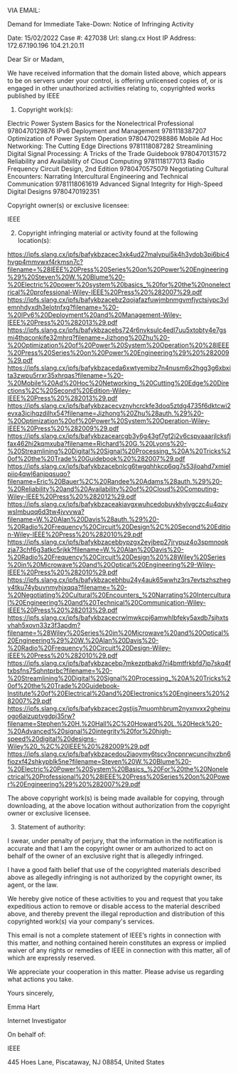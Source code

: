VIA EMAIL:

Demand for Immediate Take-Down: Notice of Infringing Activity


Date: 	15/02/2022
Case #: 	427038
Url: 	slang.cx
Host IP Address: 	172.67.190.196 104.21.20.11




Dear Sir or Madam,

We have received information that the domain listed above, which appears to be on servers under your control, is offering unlicensed copies of, or is engaged in other unauthorized activities relating to, copyrighted works published by IEEE

1. Copyright work(s):



Electric Power System Basics for the Nonelectrical Professional 	9780470129876
IPv6 Deployment and Management 	9781118387207
Optimization of Power System Operation 	9780470298886
Mobile Ad Hoc Networking: The Cutting Edge Directions 	9781118087282
Streamlining Digital Signal Processing: A Tricks of the Trade Guidebook 	9780470131572
Reliability and Availability of Cloud Computing 	9781118177013
Radio Frequency Circuit Design, 2nd Edition 	9780470575079
Negotiating Cultural Encounters: Narrating Intercultural Engineering and Technical Communication 	9781118061619
Advanced Signal Integrity for High-Speed Digital Designs 	9780470192351


Copyright owner(s) or exclusive licensee:

IEEE



2. Copyright infringing material or activity found at the following location(s):

https://ipfs.slang.cx/ipfs/bafykbzacec3xk4ud27malypui5k4h3ydob3pi6bic4hvgp4mmvwxf4rkmsn7c?filename=%28IEEE%20Press%20Series%20on%20Power%20Engineering%29%20Steven%20W.%20Blume%20-%20Electric%20power%20system%20basics_%20for%20the%20nonelectrical%20professional-Wiley-IEEE%20Press%20%282007%29.pdf
https://ipfs.slang.cx/ipfs/bafykbzacebz2qojafazfuwjmbnmgvmfjyctsiypc3vlemnhdyxdh3elotnfxg?filename=%20-%20IPv6%20Deployment%20and%20Management-Wiley-IEEE%20Press%20%282013%29.pdf
https://ipfs.slang.cx/ipfs/bafykbzacebs724r6nvksulc4edl7uu5xtobty4e7gsmi4thqconkife32mhrq?filename=Jizhong%20Zhu%20-%20Optimization%20of%20Power%20System%20Operation%20%28IEEE%20Press%20Series%20on%20Power%20Engineering%29%20%282009%29.pdf
https://ipfs.slang.cx/ipfs/bafykbzaceda6xwtyemibz7n4nusm6x2hgg3g6xbxita3zwpu5rrxr35xhrqas?filename=%20-%20Mobile%20Ad%20Hoc%20Networking_%20Cutting%20Edge%20Directions%2C%20Second%20Edition-Wiley-IEEE%20Press%20%282013%29.pdf
https://ipfs.slang.cx/ipfs/bafykbzacecvznyhcrckfe3doq5ztdg4735f6dktcwi2evxa3icihqzdilhx54?filename=Jizhong%20Zhu%28auth.%29%20-%20Optimization%20of%20Power%20System%20Operation-Wiley-IEEE%20Press%20%282009%29.pdf
https://ipfs.slang.cx/ipfs/bafykbzacearcgb3y6g43gf7gf2j2v6cspvaaarjlcksfjfax462hi2kqmxuba?filename=Richard%20G.%20Lyons%20-%20Streamlining%20Digital%20Signal%20Processing_%20A%20Tricks%20of%20the%20Trade%20Guidebook%20%282007%29.pdf
https://ipfs.slang.cx/ipfs/bafykbzacebnlcg6twgqhhkcp6qg7s53jloahd7xmielpiio4qwl6anjpqsuqo?filename=Eric%20Bauer%2C%20Randee%20Adams%28auth.%29%20-%20Reliability%20and%20Availability%20of%20Cloud%20Computing-Wiley-IEEE%20Press%20%282012%29.pdf
https://ipfs.slang.cx/ipfs/bafykbzaceakiavgxwuhcedobuykhylvgczc4u4qzywslmbuqq6d3tw4jvvvwa?filename=W.%20Alan%20Davis%28auth.%29%20-%20Radio%20Frequency%20Circuit%20Design%2C%20Second%20Edition-Wiley-IEEE%20Press%20%282010%29.pdf
https://ipfs.slang.cx/ipfs/bafykbzacebbypzgx2eyjbep27jrypuz4o3spmnoqkzja73chf6g3atkc5rjkk?filename=W.%20Alan%20Davis%20-%20Radio%20Frequency%20Circuit%20Design%20%28Wiley%20Series%20in%20Microwave%20and%20Optical%20Engineering%29-Wiley-IEEE%20Press%20%282010%29.pdf
https://ipfs.slang.cx/ipfs/bafykbzacebhbu24y4auk65wwhz3rs7evtszhszhegy4tku74ybuvnmyhjxqqa?filename=%20-%20Negotiating%20Cultural%20Encounters_%20Narrating%20Intercultural%20Engineering%20and%20Technical%20Communication-Wiley-IEEE%20Press%20%282013%29.pdf
https://ipfs.slang.cx/ipfs/bafykbzacecrwlmwkcpj6amwhlbfeky5axdb7sjhxtsvhah5xovn33z3f3apdm?filename=%28Wiley%20Series%20in%20Microwave%20and%20Optical%20Engineering%29%20W.%20Alan%20Davis%20-%20Radio%20Frequency%20Circuit%20Design-Wiley-IEEE%20Press%20%282010%29.pdf
https://ipfs.slang.cx/ipfs/bafykbzacebp7mkezptbakd7ri4bmtfrkbfd7jp7skq4ftxbsfns75qhntprbc?filename=%20-%20Streamlining%20Digital%20Signal%20Processing_%20A%20Tricks%20of%20the%20Trade%20Guidebook-Institute%20of%20Electrical%20and%20Electronics%20Engineers%20%282007%29.pdf
https://ipfs.slang.cx/ipfs/bafykbzacec2gstijs7muomhbrum2nyxnvxx2ghejnuogo6aizuptvgdpj35rw?filename=Stephen%20H.%20Hall%2C%20Howard%20L.%20Heck%20-%20Advanced%20signal%20integrity%20for%20high-speed%20digital%20designs-Wiley%20_%2C%20IEEE%20%282009%29.pdf
https://ipfs.slang.cx/ipfs/bafykbzacedou2iaoymy6tscv3ncpnrwcuncjhvzbn6fiozxf42shkypblk5ne?filename=Steven%20W.%20Blume%20-%20Electric%20Power%20System%20Basics_%20For%20the%20Nonelectrical%20Professional%20%28IEEE%20Press%20Series%20on%20Power%20Engineering%29%20%282007%29.pdf


The above copyright work(s) is being made available for copying, through downloading, at the above location without authorization from the copyright owner or exclusive licensee.



3. Statement of authority:

I swear, under penalty of perjury, that the information in the notification is accurate and that I am the copyright owner or am authorized to act on behalf of the owner of an exclusive right that is allegedly infringed.

I have a good faith belief that use of the copyrighted materials described above as allegedly infringing is not authorized by the copyright owner, its agent, or the law.

We hereby give notice of these activities to you and request that you take expeditious action to remove or disable access to the material described above, and thereby prevent the illegal reproduction and distribution of this copyrighted work(s) via your company's services.

This email is not a complete statement of IEEE’s rights in connection with this matter, and nothing contained herein constitutes an express or implied waiver of any rights or remedies of IEEE in connection with this matter, all of which are expressly reserved.

We appreciate your cooperation in this matter. Please advise us regarding what actions you take.



Yours sincerely,



Emma Hart

Internet Investigator



On behalf of:

IEEE

445 Hoes Lane, Piscataway, NJ 08854, United States
